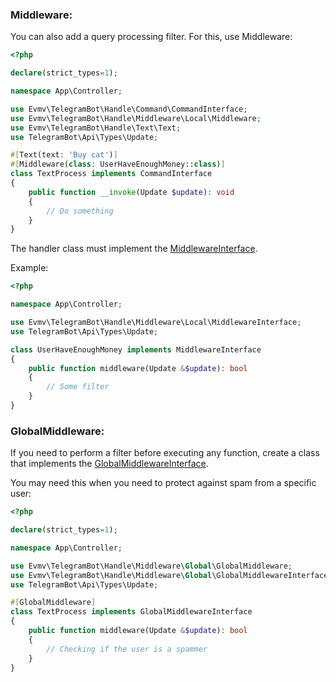 ### Middleware:
You can also add a query processing filter. For this, use Middleware:
```php
<?php

declare(strict_types=1);

namespace App\Controller;

use Evmv\TelegramBot\Handle\Command\CommandInterface;
use Evmv\TelegramBot\Handle\Middleware\Local\Middleware;
use Evmv\TelegramBot\Handle\Text\Text;
use TelegramBot\Api\Types\Update;

#[Text(text: 'Buy cat')]
#[Middleware(class: UserHaveEnoughMoney::class)]
class TextProcess implements CommandInterface
{
    public function __invoke(Update $update): void
    {
        // Do something
    }
}

```

The handler class must implement the [MiddlewareInterface](https://github.com/EvMV/EvmvTelegramBundle/src/Handle/Middleware/Local/MiddlewareInterface.php).

Example:
```php
<?php

namespace App\Controller;

use Evmv\TelegramBot\Handle\Middleware\Local\MiddlewareInterface;
use TelegramBot\Api\Types\Update;

class UserHaveEnoughMoney implements MiddlewareInterface
{
    public function middleware(Update &$update): bool
    {
        // Some filter
    }
}
```

### GlobalMiddleware:
If you need to perform a filter before executing any function, create a class that implements the [GlobalMiddlewareInterface](https://github.com/EvMV/EvmvTelegramBundle/src/Handle/Middleware/Global/GlobalMiddlewareInterface.php).

You may need this when you need to protect against spam from a specific user:
```php
<?php

declare(strict_types=1);

namespace App\Controller;

use Evmv\TelegramBot\Handle\Middleware\Global\GlobalMiddleware;
use Evmv\TelegramBot\Handle\Middleware\Global\GlobalMiddlewareInterface;
use TelegramBot\Api\Types\Update;

#[GlobalMiddleware]
class TextProcess implements GlobalMiddlewareInterface
{
    public function middleware(Update &$update): bool
    {
        // Checking if the user is a spammer
    }
}

```